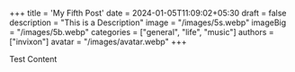 +++
title = 'My Fifth Post'
date = 2024-01-05T11:09:02+05:30
draft = false
description = "This is a Description"
image = "/images/5s.webp"
imageBig = "/images/5b.webp"
categories = ["general", "life", "music"]
authors = ["invixon"]
avatar = "/images/avatar.webp"
+++

Test Content
